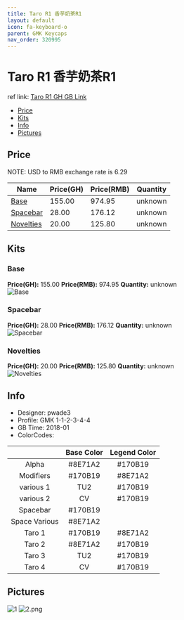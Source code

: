 ```yaml
---
title: Taro R1 香芋奶茶R1
layout: default
icon: fa-keyboard-o
parent: GMK Keycaps
nav_order: 320995
---
```


# Taro R1 香芋奶茶R1

ref link: [Taro R1 GH GB Link](https://geekhack.org/index.php?topic=93732.0)

* [Price](#price)
* [Kits](#kits)
* [Info](#info)
* [Pictures](#pictures)


## Price  
NOTE: USD to RMB exchange rate is 6.29

| Name          | Price(GH)    |  Price(RMB) | Quantity |
| ------------- | ------------ |  ---------- | -------- |
|[Base](#base)|155.00|974.95|unknown|
|[Spacebar](#spacebar)|28.00|176.12|unknown|
|[Novelties](#novelties)|20.00|125.80|unknown|


## Kits
### Base
**Price(GH):** 155.00    **Price(RMB):** 974.95    **Quantity:** unknown  
<img src="{{ 'assets/images/gmk-keycaps/taro/kits_pics/base.png' | relative_url }}" alt="Base" class="image featured">

### Spacebar
**Price(GH):** 28.00    **Price(RMB):** 176.12    **Quantity:** unknown  
<img src="{{ 'assets/images/gmk-keycaps/taro/kits_pics/spacebar.png' | relative_url }}" alt="Spacebar" class="image featured">

### Novelties
**Price(GH):** 20.00    **Price(RMB):** 125.80    **Quantity:** unknown  
<img src="{{ 'assets/images/gmk-keycaps/taro/kits_pics/novelties.png' | relative_url }}" alt="Novelties" class="image featured">


## Info
* Designer: pwade3
* Profile: GMK 1-1-2-3-4-4
* GB Time: 2018-01
* ColorCodes: 

||Base Color      | Legend Color
| :-------------: | :-------------: | :------------:
|Alpha|#8E71A2|#170B19
|Modifiers|#170B19|#8E71A2
|various 1|TU2|#170B19
|various 2|CV|#170B19
|Spacebar|#170B19|
|Space Various|#8E71A2|
|Taro 1|#170B19|#8E71A2
|Taro 2|#8E71A2|#170B19
|Taro 3|TU2|#170B19
|Taro 4|CV|#170B19


## Pictures
<img src="{{ 'assets/images/gmk-keycaps/taro/rendering_pics/1.jpg' | relative_url }}" alt="1" class="image featured">
<img src="{{ 'assets/images/gmk-keycaps/taro/rendering_pics/2.png' | relative_url }}" alt="2.png" class="image featured">
